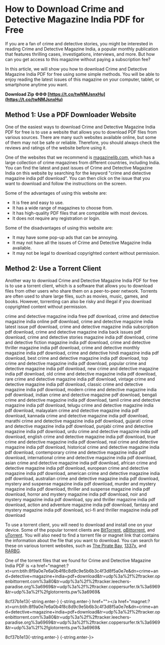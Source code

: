 
 
# How to Download Crime and Detective Magazine India PDF for Free
 
If you are a fan of crime and detective stories, you might be interested in reading Crime and Detective Magazine India, a popular monthly publication that features thrilling cases, investigations, interviews, and more. But how can you get access to this magazine without paying a subscription fee?
 
In this article, we will show you how to download Crime and Detective Magazine India PDF for free using some simple methods. You will be able to enjoy reading the latest issues of this magazine on your computer, tablet, or smartphone anytime you want.
 
**Download Zip ⚙⚙⚙ [https://t.co/twNMJsnxHu](https://t.co/twNMJsnxHu)**


 
## Method 1: Use a PDF Downloader Website
 
One of the easiest ways to download Crime and Detective Magazine India PDF for free is to use a website that allows you to download PDF files from various sources. There are many such websites available online, but some of them may not be safe or reliable. Therefore, you should always check the reviews and ratings of the website before using it.
 
One of the websites that we recommend is [magazinelib.com](https://magazinelib.com/crime/), which has a large collection of crime magazines from different countries, including India. You can find the latest and past issues of Crime and Detective Magazine India on this website by searching for the keyword "crime and detective magazine india pdf download". You can then click on the issue that you want to download and follow the instructions on the screen.
 
Some of the advantages of using this website are:
 
- It is free and easy to use.
- It has a wide range of magazines to choose from.
- It has high-quality PDF files that are compatible with most devices.
- It does not require any registration or login.

Some of the disadvantages of using this website are:

- It may have some pop-up ads that can be annoying.
- It may not have all the issues of Crime and Detective Magazine India available.
- It may not be legal to download copyrighted content without permission.

## Method 2: Use a Torrent Client
 
Another way to download Crime and Detective Magazine India PDF for free is to use a torrent client, which is a software that allows you to download files from other users who share them on a peer-to-peer network. Torrents are often used to share large files, such as movies, music, games, and books. However, torrenting can also be risky and illegal if you download copyrighted content without permission.
 
crime and detective magazine india free pdf download,  crime and detective magazine india online pdf download,  crime and detective magazine india latest issue pdf download,  crime and detective magazine india subscription pdf download,  crime and detective magazine india back issues pdf download,  crime and detective stories magazine india pdf download,  crime and detective fiction magazine india pdf download,  crime and detective thriller magazine india pdf download,  crime and detective monthly magazine india pdf download,  crime and detective hindi magazine india pdf download,  best crime and detective magazine india pdf download,  top crime and detective magazine india pdf download,  popular crime and detective magazine india pdf download,  new crime and detective magazine india pdf download,  old crime and detective magazine india pdf download,  rare crime and detective magazine india pdf download,  vintage crime and detective magazine india pdf download,  classic crime and detective magazine india pdf download,  modern crime and detective magazine india pdf download,  indian crime and detective magazine pdf download,  bengali crime and detective magazine india pdf download,  tamil crime and detective magazine india pdf download,  telugu crime and detective magazine india pdf download,  malayalam crime and detective magazine india pdf download,  kannada crime and detective magazine india pdf download,  marathi crime and detective magazine india pdf download,  gujarati crime and detective magazine india pdf download,  punjabi crime and detective magazine india pdf download,  urdu crime and detective magazine india pdf download,  english crime and detective magazine india pdf download,  true crime and detective magazine india pdf download,  real crime and detective magazine india pdf download,  historical crime and detective magazine india pdf download,  contemporary crime and detective magazine india pdf download,  international crime and detective magazine india pdf download,  asian crime and detective magazine india pdf download,  african crime and detective magazine india pdf download,  european crime and detective magazine india pdf download,  american crime and detective magazine india pdf download,  australian crime and detective magazine india pdf download,  mystery and suspense magazine india pdf download,  murder and mystery magazine india pdf download,  thriller and suspense magazine india pdf download,  horror and mystery magazine india pdf download,  noir and mystery magazine india pdf download,  spy and thriller magazine india pdf download,  action and adventure magazine india pdf download,  fantasy and mystery magazine india pdf download,  sci-fi and thriller magazine india pdf download
 
To use a torrent client, you will need to download and install one on your device. Some of the popular torrent clients are [BitTorrent](https://www.bittorrent.com/), [qBittorrent](https://www.qbittorrent.org/), and [uTorrent](https://www.utorrent.com/). You will also need to find a torrent file or magnet link that contains the information about the file that you want to download. You can search for these on various torrent websites, such as [The Pirate Bay](https://thepiratebay.org/), [1337x](https://1337x.to/), and [RARBG](https://rarbg.to/).
 
One of the torrent files that we found for Crime and Detective Magazine India PDF is <a href="magnet:?xt=urn:btih:8f9a0e7e6a0b4f8c8d9c9e5b6b3c4f3d8f5a0e7e&dn=crime+and+detective+magazine+india+pdf+download&tr=udp%3a%2f%2ftracker.openbittorrent.com%3a80&tr=udp%3a%2f%2ftracker.leechers-paradise.org%3a6969&tr=udp%3a%2f%2ftracker.coppersurfer.tk%3a6969&tr=udp%3a%2f%2fglotorrents.pw%3a6969&</p> 8cf37b1e13{-string.enter-}
{-string.enter-} href=""></a href="magnet:?xt=urn:btih:8f9a0e7e6a0b4f8c8d9c9e5b6b3c4f3d8f5a0e7e&dn=crime+and+detective+magazine+india+pdf+download&tr=udp%3a%2f%2ftracker.openbittorrent.com%3a80&tr=udp%3a%2f%2ftracker.leechers-paradise.org%3a6969&tr=udp%3a%2f%2ftracker.coppersurfer.tk%3a6969&tr=udp%3a%2f%2fglotorrents.pw%3a6969&</p> 8cf37b1e13{-string.enter-}
{-string.enter-}>